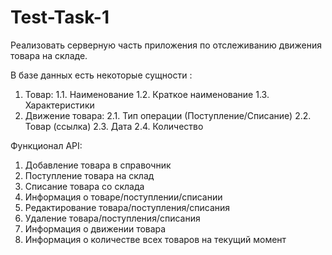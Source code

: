 # Test-Task-1

Реализовать серверную часть приложения по отслеживанию движения товара на складе.

В базе данных есть некоторые сущности :
1.	Товар:
1.1.	Наименование 
1.2.	Краткое наименование
1.3.	Характеристики
2.	Движение товара:
2.1.	Тип операции (Поступление/Списание)
2.2.	Товар (ссылка)
2.3.	Дата
2.4.	Количество

Функционал API:
1.	Добавление товара в справочник
2.	Поступление товара на склад
3.	Списание товара со склада
4.	Информация о товаре/поступлении/списании
5.	Редактирование товара/поступления/списания
6.	Удаление товара/поступления/списания
7.	Информация о движении товара
8.	Информация о количестве всех товаров на текущий момент 
